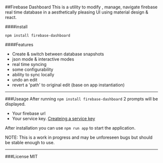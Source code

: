 ##Firebase Dashboard
This is a utility to modify , manage, navigate firebase real time database in a aesthetically pleasing UI using material design & react.


####install
```
npm install firebase-dashboard
```


####Features
* Create & switch between database snapshots
* json mode & interactive modes
* real time syncing
* some configurability
* ability to sync locally
* undo an edit
* revert a 'path' to original edit (base on app instantiation)

---
###Useage
After running `npm install firebase-dashboard` 2 prompts will be displayed.
* Your firebase url
* Your service key. [Createing a service key](https://firebase.google.com/docs/admin/setup)


After installation you can use `npm run app` to start the application.


NOTE:  This is a work in progress and may be unforeseen bugs but should be stable enough to use.

---
###License
MIT

